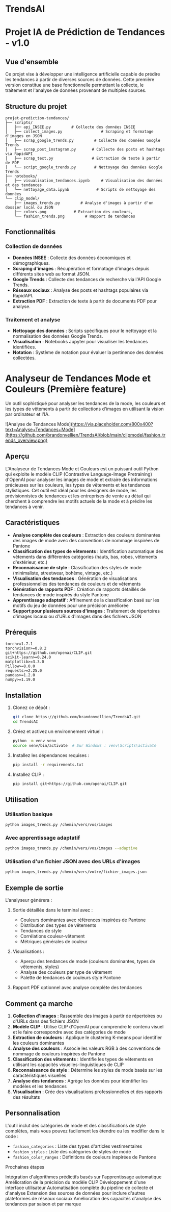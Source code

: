 # TrendsAI
# Projet IA de Prédiction de Tendances - v1.0

## Vue d'ensemble
Ce projet vise à développer une intelligence artificielle capable de prédire les tendances à partir de diverses sources de données. Cette première version constitue une base fonctionnelle permettant la collecte, le traitement et l'analyse de données provenant de multiples sources.

## Structure du projet
```
projet-prediction-tendances/
├── scripts/
│   ├── api_INSEE.py         # Collecte des données INSEE
│   ├── collect_images.py                 # Scraping et formatage d'images en JSON
│   ├── scrap_google_trends.py         # Collecte des données Google Trends
│   ├── scrap_post_instagram.py       # Collecte des posts et hashtags via RapidAPI
│   ├── scrap_text.py                 # Extraction de texte à partir de PDF
│   └── script_google_trends.py        # Nettoyage des données Google Trends
├── notebooks/
│   ├── visualisation_tendances.ipynb     # Visualisation des données et des tendances
│   └── nettoyage_data.ipynb            # Scripts de nettoyage des données
└── clip_model/
    ├── images_trends.py         # Analyse d'images à partir d'un dossier local ou JSON
    ├── colors.png            # Extraction des couleurs,
    └── fashion_trends.png         # Rapport de tendances 
```

## Fonctionnalités

### Collection de données
- **Données INSEE** : Collecte des données économiques et démographiques.
- **Scraping d'images** : Récupération et formatage d'images depuis différents sites web au format JSON.
- **Google Trends** : Collecte des tendances de recherche via l'API Google Trends.
- **Réseaux sociaux** : Analyse des posts et hashtags populaires via RapidAPI.
- **Extraction PDF** : Extraction de texte à partir de documents PDF pour analyse.

### Traitement et analyse
- **Nettoyage des données** : Scripts spécifiques pour le nettoyage et la normalisation des données Google Trends.
- **Visualisation** : Notebooks Jupyter pour visualiser les tendances identifiées.
- **Notation** : Système de notation pour évaluer la pertinence des données collectées.

# Analyseur de Tendances Mode et Couleurs (Première feature)

Un outil sophistiqué pour analyser les tendances de la mode, les couleurs et les types de vêtements à partir de collections d'images en utilisant la vision par ordinateur et l'IA.

![Analyse de Tendances Mode](https://via.placeholder.com/800x400?text=Analyse+Tendances+Mode](https://github.com/brandonvellien/TrendsAI/blob/main/clipmodel/fashion_trends_overview.png)

## Aperçu

L'Analyseur de Tendances Mode et Couleurs est un puissant outil Python qui exploite le modèle CLIP (Contrastive Language-Image Pretraining) d'OpenAI pour analyser les images de mode et extraire des informations précieuses sur les couleurs, les types de vêtements et les tendances stylistiques. Cet outil est idéal pour les designers de mode, les prévisionnistes de tendances et les entreprises de vente au détail qui cherchent à comprendre les motifs actuels de la mode et à prédire les tendances à venir.


## Caractéristiques

- **Analyse complète des couleurs** : Extraction des couleurs dominantes des images de mode avec des conventions de nommage inspirées de Pantone
- **Classification des types de vêtements** : Identification automatique des vêtements dans différentes catégories (hauts, bas, robes, vêtements d'extérieur, etc.)
- **Reconnaissance de style** : Classification des styles de mode (minimaliste, streetwear, bohème, vintage, etc.)
- **Visualisation des tendances** : Génération de visualisations professionnelles des tendances de couleurs et de vêtements
- **Génération de rapports PDF** : Création de rapports détaillés de tendances de mode inspirés du style Pantone
- **Apprentissage adaptatif** : Affinement de la classification basé sur les motifs du jeu de données pour une précision améliorée
- **Support pour plusieurs sources d'images** : Traitement de répertoires d'images locaux ou d'URLs d'images dans des fichiers JSON


## Prérequis

```
torch>=1.7.1
torchvision>=0.8.2
git+https://github.com/openai/CLIP.git
scikit-learn>=0.24.0
matplotlib>=3.3.0
Pillow>=8.0.0
requests>=2.25.0
pandas>=1.2.0
numpy>=1.19.0
```

## Installation

1. Clonez ce dépôt :
   ```bash
   git clone https://github.com/brandonvellien/TrendsAI.git
   cd TrendsAI
   ```

2. Créez et activez un environnement virtuel :
   ```bash
   python -m venv venv
   source venv/bin/activate  # Sur Windows : venv\Scripts\activate
   ```

3. Installez les dépendances requises :
   ```bash
   pip install -r requirements.txt
   ```

4. Installez CLIP :
   ```bash
   pip install git+https://github.com/openai/CLIP.git
   ```

## Utilisation

### Utilisation basique

```bash
python images_trends.py /chemin/vers/vos/images
```

### Avec apprentissage adaptatif

```bash
python images_trends.py /chemin/vers/vos/images --adaptive
```

### Utilisation d'un fichier JSON avec des URLs d'images

```bash
python images_trends.py /chemin/vers/votre/fichier_images.json
```

## Exemple de sortie

L'analyseur générera :

1. Sortie détaillée dans le terminal avec :
   - Couleurs dominantes avec références inspirées de Pantone
   - Distribution des types de vêtements
   - Tendances de style
   - Corrélations couleur-vêtement
   - Métriques générales de couleur

2. Visualisations :
   - Aperçu des tendances de mode (couleurs dominantes, types de vêtements, styles)
   - Analyse des couleurs par type de vêtement
   - Palette de tendances de couleurs style Pantone

3. Rapport PDF optionnel avec analyse complète des tendances



## Comment ça marche

1. **Collection d'images** : Rassemble des images à partir de répertoires ou d'URLs dans des fichiers JSON
2. **Modèle CLIP** : Utilise CLIP d'OpenAI pour comprendre le contenu visuel et le faire correspondre avec des catégories de mode
3. **Extraction de couleurs** : Applique le clustering K-means pour identifier les couleurs dominantes
4. **Analyse des couleurs** : Associe les valeurs RGB à des conventions de nommage de couleurs inspirées de Pantone
5. **Classification des vêtements** : Identifie les types de vêtements en utilisant les capacités visuelles-linguistiques de CLIP
6. **Reconnaissance de style** : Détermine les styles de mode basés sur les caractéristiques visuelles
7. **Analyse des tendances** : Agrège les données pour identifier les modèles et les tendances
8. **Visualisation** : Crée des visualisations professionnelles et des rapports des résultats

## Personnalisation

L'outil inclut des catégories de mode et des classifications de style complètes, mais vous pouvez facilement les étendre ou les modifier dans le code :

- `fashion_categories` : Liste des types d'articles vestimentaires
- `fashion_styles` : Liste des catégories de styles de mode
- `fashion_color_ranges` : Définitions de couleurs inspirées de Pantone



Prochaines étapes

Intégration d'algorithmes prédictifs basés sur l'apprentissage automatique
Amélioration de la précision du modèle CLIP
Développement d'une interface utilisateur
Automatisation complète du pipeline de collecte et d'analyse
Extension des sources de données pour inclure d'autres plateformes de réseaux sociaux
Amélioration des capacités d'analyse des tendances par saison et par marque
